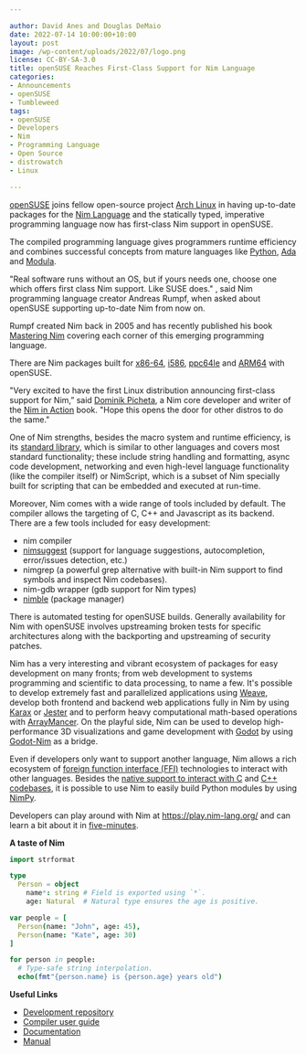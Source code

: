 ```yaml
---

author: David Anes and Douglas DeMaio
date: 2022-07-14 10:00:00+10:00
layout: post
image: /wp-content/uploads/2022/07/logo.png
license: CC-BY-SA-3.0
title: openSUSE Reaches First-Class Support for Nim Language
categories:
- Announcements
- openSUSE
- Tumbleweed
tags:
- openSUSE
- Developers
- Nim
- Programming Language
- Open Source
- distrowatch
- Linux

---
```


[openSUSE](https://get.opensuse.org/) joins fellow open-source project [Arch Linux](https://archlinux.org/) in having up-to-date packages for the [Nim Language](https://nim-lang.org/) and the statically typed, imperative programming language now has first-class Nim support in openSUSE.

The compiled programming language gives programmers runtime efficiency and combines successful concepts from mature languages like [Python](https://www.python.org/), [Ada](https://www.adaic.org/) and [Modula](http://www.modula3.org/).

"Real software runs without an OS, but if yours needs one, choose one which offers first class Nim support. Like SUSE does." , said Nim programming language creator Andreas Rumpf, when asked about openSUSE supporting up-to-date Nim from now on.

Rumpf created Nim back in 2005 and has recently published his book [Mastering Nim](https://nim-lang.org/blog/2022/06/29/mastering-nim.html) covering each corner of this emerging programming language.

There are Nim packages built for [x86-64](https://en.wikipedia.org/wiki/X86-64), [i586](https://en.wikipedia.org/wiki/Pentium_(original)), [ppc64le](https://en.wikipedia.org/wiki/Ppc64) and [ARM64](https://en.wikipedia.org/wiki/AArch64) with openSUSE.

"Very excited to have the first Linux distribution announcing first-class support for Nim,” said [Dominik Picheta](https://picheta.me/), a Nim core developer and writer of the [Nim in Action](https://book.picheta.me/) book. "Hope this opens the door for other distros to do the same."

One of Nim strengths, besides the macro system and runtime efficiency, is its [standard library](https://nim-lang.org/docs/lib.html), which is similar to other languages and covers most standard functionality; these include string handling and formatting, async code development, networking and even high-level language functionality (like the compiler itself) or NimScript, which is a subset of Nim specially built for scripting that can be embedded and executed at run-time.

Moreover, Nim comes with a wide range of tools included by default. The compiler allows the targeting of C, C++ and Javascript as its backend. There are a few tools included for easy development:

* nim compiler
* [nimsuggest](https://github.com/nim-lang/nimsuggest) (support for language suggestions,  autocompletion, error/issues detection, etc.)
* nimgrep (a powerful grep alternative with built-in Nim support to find symbols and inspect Nim codebases).
* nim-gdb wrapper (gdb support for Nim types)
* [nimble](https://github.com/nim-lang/nimble#readme) (package manager)

There is automated testing for openSUSE builds. Generally availability for Nim with openSUSE involves upstreaming broken tests for specific architectures along with the backporting and upstreaming of security patches.

Nim has a very interesting and vibrant ecosystem of packages for easy development on many fronts; from web development to systems programming and scientific to data processing, to name a few. It's possible to develop extremely fast and parallelized applications using [Weave](https://github.com/mratsim/weave), develop both frontend and backend web applications fully in Nim by using [Karax](https://github.com/karaxnim/karax) or [Jester](https://github.com/dom96/jester) and to perform heavy computational math-based operations with [ArrayMancer](https://github.com/mratsim/Arraymancer). On the playful side, Nim can be used to develop high-performance 3D visualizations and game development with [Godot](https://godotengine.org) by using [Godot-Nim](https://github.com/pragmagic/godot-nim) as a bridge.

Even if developers only want to support another language, Nim allows a rich ecosystem of [foreign function interface (FFI)](https://en.wikipedia.org/wiki/Foreign_function_interface) technologies to interact with other languages. Besides the [native support to interact with C](https://nim-lang.org/docs/manual.html#foreign-function-interface-importc-pragma) and [C++ codebases](https://nim-lang.org/docs/manual.html#implementation-specific-pragmas-importcpp-pragma), it is possible to use Nim to easily build Python modules by using [NimPy](https://github.com/yglukhov/nimpy).

Developers can play around with Nim at <https://play.nim-lang.org/> and can learn a bit about it in [five-minutes](https://learnxinyminutes.com/docs/nim/).

**A taste of Nim**
```nim
import strformat

type
  Person = object
    name*: string # Field is exported using `*`.
    age: Natural  # Natural type ensures the age is positive.

var people = [
  Person(name: "John", age: 45),
  Person(name: "Kate", age: 30)
]

for person in people:
  # Type-safe string interpolation.
  echo(fmt"{person.name} is {person.age} years old")
```

**Useful Links**
* [Development repository](https://github.com/nim-lang/Nim)
* [Compiler user guide](https://nim-lang.org/docs/nimc.html)
* [Documentation](https://nim-lang.org/documentation.html)
* [Manual](https://nim-lang.org/docs/manual.html)

<meta name="openSUSE, Tumbleweed, Developers, sysadmin, user, Open Source, rolling release, gamers, superuser, distrowatch, hacker, Linux, Kernel, nim, language, support" content="HTML,CSS,XML,JavaScript">



